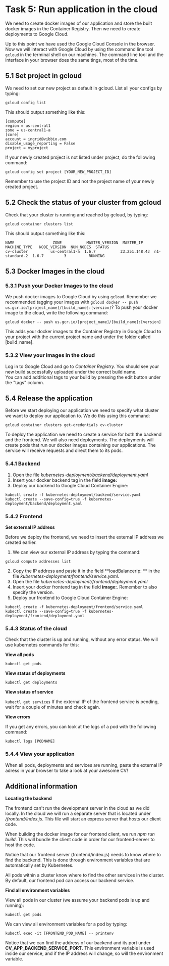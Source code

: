 # Task 5: Run application in the cloud

We need to create docker images of our application and store the built docker images in the Container Registry. 
Then we need to create deployments to Google Cloud. 

Up to this point we have used the Google Cloud Console in the browser.
Now we will interact with Google Cloud by using the command line tool `gcloud`
in the terminal shell on our machines.
The command line tool and the interface in your browser does the same tings, most of the time.

## 5.1 Set project in gcloud
We need to set our new project as default in gcloud.
List all your configs by typing: 

```
gcloud config list 
```
This should output something like this: 
```
[compute]
region = us-central1
zone = us-central1-a
[core]
account = ingrid@vibbio.com
disable_usage_reporting = False
project = myproject
```
If your newly created project is not listed under project, do the following command:
```
gcloud config set project [YOUR_NEW_PROJECT_ID]
```
Remember to use the project ID and not the project name of your newly created project.


## 5.2 Check the status of your cluster from gcloud

Check that your cluster is running and reached by gcloud, by typing: 

```
gcloud container clusters list
```

This should output something like this: 

```
NAME                 ZONE           MASTER_VERSION  MASTER_IP      MACHINE_TYPE   NODE_VERSION  NUM_NODES  STATUS
cv-cluster          us-central1-a  1.6.7           23.251.148.43  n1-standard-2  1.6.7         3          RUNNING
```


## 5.3 Docker Images in the cloud

### 5.3.1 Push your Docker Images to the cloud
We push docker images to Google Cloud by using `gcloud`. Remember we recommended tagging your images with `gcloud docker -- push us.gcr.io/[project_name]/[build_name]:[version]`?
To push your docker image to the cloud, write the following command:  

```
gcloud docker -- push us.gcr.io/[project_name]/[build_name]:[version]
```

This adds your docker images to the Container Registry in Google Cloud to your project with the current project name and under the folder called [build_name].

### 5.3.2 View your images in the cloud

Log in to Google Cloud and go to *Container Registry*.
You should see your new build successfully uploaded under the correct build name.   
You can add additional tags to your build by pressing the edit button under the "tags" column. 


## 5.4 Release the application

Before we start deploying our application we need to specify what cluster we want to deploy our application to.
We do this using this command:
```
gcloud container clusters get-credentials cv-cluster
```

To deploy the application we need to create a service for both the backend and the frontend.
We will also need deployments. The deployments will create pods that run our docker images containing our applications.
The service will receive requests and direct them to its pods.

### 5.4.1 Backend
1. Open the file *kubernetes-deployment/backend/deployment.yaml*
2. Insert your docker backend tag in the field **image:**
3. Deploy our backend to Google Cloud Container Engine:
```
kubectl create -f kubernetes-deployment/backend/service.yaml
kubectl create --save-config=true -f kubernetes-deployment/backend/deployment.yaml
```

### 5.4.2 Frontend

**Set external IP address**

Before we deploy the frontend, we need to insert the external IP address we created earlier.
1. We can view our external IP address by typing the command:

```
gcloud compute addresses list
```

2. Copy the IP address and paste it in the field **loadBalancerIp: ** in the file *kubernetes-deployment/frontend/service.yaml*.
3. Open the file *kubernetes-deployment/frontend/deployment.yaml*
4. Insert your docker frontend tag in the field **image:**. Remember to also specify the version.
5. Deploy our frontend to Google Cloud Container Engine:

```
kubectl create -f kubernetes-deployment/frontend/service.yaml
kubectl create --save-config=true -f kubernetes-deployment/frontend/deployment.yaml
```

### 5.4.3 Status of the cloud
Check that the cluster is up and running, without any error status. We will use kubernetes commands for this:

**View all pods**

`kubectl get pods`

**View status of deployments**

`kubectl get deployments`

**View status of service**

`kubectl get services`
If the external IP of the frontend service is pending, wait for a couple of minutes and check again.

**View errors**

If you get any errors, you can look at the logs of a pod with the following command: 
```
kubectl logs [PODNAME]
```

### 5.4.4 View your application
When all pods, deployments and services are running, paste the external IP adress in your browser to take a look at your awesome CV!

## Additional information
**Locating the backend**

The frontend can't run the development server in the cloud as we did locally.
In the cloud we will run a separate server that is located under */frontend/index.js*. 
This file will start an express server that hosts our client code. 

When building the docker image for our frontend client, we run *npm run build*.
This will bundle the client code in order for our frontend-server to host the code. 

Notice that our frontend server (frontend/index.js) needs to know where to find the backend. 
This is done through environment variables that are automatically set by Kubernetes.

All pods within a cluster know where to find the other services in the cluster.
By default, our frontend pod can access our backend service.   

**Find all environment variables**

View all pods in our cluster (we assume your backend pods is up and running):
```
kubectl get pods
```

We can view all environment variables for a pod by typing: 
```
kubectl exec -it [FRONTEND_POD_NAME] -- printenv
```

Notice that we can find the address of our backend and its port under **CV_APP_BACKEND_SERVICE_PORT**. 
This environment variable is used inside our service, and if the IP address will change, so will the environment variable.  

